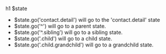 h1 $state
- $state.go('contact.detail') will go to the 'contact.detail' state
- $state.go('^') will go to a parent state.
- $state.go('^.sibling') will go to a sibling state.
- $state.go('.child') will go to a child state.
- $state.go('.child.grandchild') will go to a grandchild state.

